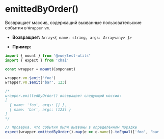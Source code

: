 # emittedByOrder()

Возвращает массив, содержащий вызванные пользовательские события в `Wrapper` `vm`.

- **Возвращает:** `Array<{ name: string, args: Array<any> }>`

- **Пример:**

```js
import { mount } from '@vue/test-utils'
import { expect } from 'chai'

const wrapper = mount(Component)

wrapper.vm.$emit('foo')
wrapper.vm.$emit('bar', 123)

/*
wrapper.emittedByOrder() возвращает следующий массив:
[
  { name: 'foo', args: [] },
  { name: 'bar', args: [123] }
]
*/

// проверка, что события были вызваны в определённом порядке
expect(wrapper.emittedByOrder().map(e => e.name)).toEqual(['foo', 'bar'])
```
